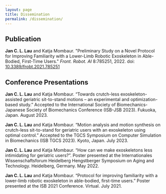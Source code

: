 ```yaml
---
layout: page
title: Dissemination
permalink: /dissemination/
---
```

## Publication

**Jan C. L. Lau** and Katja Mombaur. "Preliminary Study on a Novel Protocol for Improving Familiarity with a Lower-Limb Robotic Exoskeleton in Able-Bodied, First-Time Users." *Front. Robot. AI* 8:785251, 2022. doi: [10.3389/frobt.2021.785251](https://doi.org/10.3389/frobt.2021.785251)

## Conference Presentations

**Jan C. L. Lau** and Katja Mombaur. “Towards crutch-less exoskeleton-assisted geriatric sit-to-stand motions – an experimental and optimization-based study.” Accepted to the International Society of Biomechanics-Japanese Society of Biomechanics Conference (ISB-JSB 2023). Fukuoka, Japan. August 2023.

**Jan C. L. Lau** and Katja Mombaur. “Motion analysis and motion synthesis on crutch-less sit-to-stand for geriatric users with an exoskeleton using optimal control.” Accepted to the TGCS Symposium on Computer Simulation in Biomechanics (ISB TGCS 2023). Kyoto, Japan. July 2023.

**Jan C. L. Lau** and Katja Mombaur. “How can we make exoskeletons less intimidating for geriatric users?”. Poster presented at the Internationales Wissenschaftsforum Heidelberg Hengstberger Symposium on Aging and Technology. Heidelberg, Germany. May 2022.

**Jan C. L. Lau** and Katja Mombaur. “Protocol for improving familiarity with a lower-limb robotic exoskeleton in able-bodied, first-time users.” Poster presented at the ISB 2021 Conference. Virtual. July 2021.

